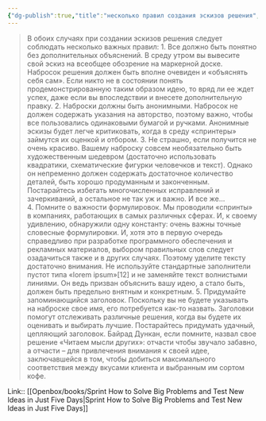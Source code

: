 ```yaml
---
{"dg-publish":true,"title":"несколько правил создания эскизов решения","tags":["quotes"],"date":"2024-03-09T12:38:58+03:00","modified_at":"2024-04-10T09:52:35+03:00","aliases":"несколько правил создания эскизов решения","dg-path":"/quotes/202403091238.md","permalink":"/quotes/202403091238/","dgPassFrontmatter":true}
---
```



> В обоих случаях при создании эскизов решения следует соблюдать несколько важных правил:
> 1. Все должно быть понятно без дополнительных объяснений.
В среду утром вы вывесите свой эскиз на всеобщее обозрение на маркерной доске. Набросок решения должен быть вполне очевиден и «объяснять себя сам». Если никто не в состоянии понять продемонстрированную таким образом идею, то вряд ли ее ждет успех, даже если вы впоследствии и внесете дополнительную правку.
> 2. Наброски должны быть анонимными.
Набросок не должен содержать указания на авторство, поэтому важно, чтобы все пользовались одинаковыми бумагой и ручками. Анонимные эскизы будет легче критиковать, когда в среду «спринтеры» займутся их оценкой и отбором.
> 3. Не страшно, если получится не очень красиво.
Вашему наброску совсем необязательно быть художественным шедевром (достаточно использовать квадратики, схематические фигурки человечков и текст). Однако он непременно должен содержать достаточное количество деталей, быть хорошо продуманным и законченным. Постарайтесь избегать многочисленных исправлений и зачеркиваний, а остальное не так уж и важно. И все же…
> 4. Помните о важности формулировок.
Мы проводили «спринты» в компаниях, работающих в самых различных сферах. И, к своему удивлению, обнаружили одну константу: очень важны точные словесные формулировки. И, хотя это в первую очередь справедливо при разработке программного обеспечения и рекламных материалов, выбором правильных слов следует озадачиться также и в других случаях. Поэтому уделите тексту достаточно внимания. Не используйте стандартные заполнители пустот типа «lorem ipsum»[12] и не заменяйте текст волнистыми линиями. Он ведь призван объяснить вашу идею, а стало быть, должен быть предельно внятным и конкретным.
> 5. Придумайте запоминающийся заголовок.
Поскольку вы не будете указывать на наброске свое имя, его потребуется как-то назвать. Заголовки помогут отслеживать различные решения, когда вы будете их оценивать и выбирать лучшие. Постарайтесь придумать удачный, цепляющий заголовок. Байрад Дункан, если помните, назвал свое решение «Читаем мысли других»: отчасти чтобы звучало забавно, а отчасти – для привлечения внимания к своей идее, заключавшейся в том, чтобы добиться максимального соответствия между вкусами клиента и выбранным им сортом кофе.

Link:: [[Openbox/books/Sprint How to Solve Big Problems and Test New Ideas in Just Five Days\|Sprint How to Solve Big Problems and Test New Ideas in Just Five Days]]
